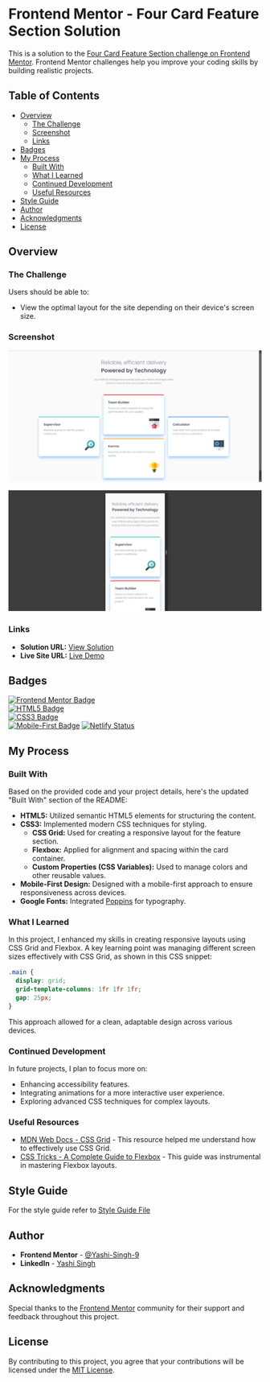 # Frontend Mentor - Four Card Feature Section Solution

This is a solution to the [Four Card Feature Section challenge on Frontend Mentor](https://www.frontendmentor.io/challenges/four-card-feature-section-weK1eFYK). Frontend Mentor challenges help you improve your coding skills by building realistic projects.

## Table of Contents

- [Overview](#overview)
  - [The Challenge](#the-challenge)
  - [Screenshot](#screenshot)
  - [Links](#links)
- [Badges](#badges)
- [My Process](#my-process)
  - [Built With](#built-with)
  - [What I Learned](#what-i-learned)
  - [Continued Development](#continued-development)
  - [Useful Resources](#useful-resources)
- [Style Guide](#style-guide)
- [Author](#author)
- [Acknowledgments](#acknowledgments)
- [License](#license)
## Overview

### The Challenge

Users should be able to:

- View the optimal layout for the site depending on their device's screen size.

### Screenshot

![Desktop Screenshot](design/desktop-design.jpg)

![Mobile Screenshot](design/mobile-design.jpg)

### Links

- **Solution URL:** [View Solution](https://www.frontendmentor.io/solutions/four-card-feature-section-q1lfAzOdVZ)
- **Live Site URL:** [Live Demo](https://four-card-feature-section-by-yashi.netlify.app)

## Badges

[![Frontend Mentor Badge](https://img.shields.io/badge/Frontend%20Mentor%20Challenge-%20Complete-brightgreen)](https://www.frontendmentor.io/challenges/four-card-feature-section-weK1eFYK)  
[![HTML5 Badge](https://img.shields.io/badge/HTML5-%20%23E34F26.svg)](https://developer.mozilla.org/en-US/docs/Web/HTML)  
[![CSS3 Badge](https://img.shields.io/badge/CSS3-%20%231572B6.svg)](https://developer.mozilla.org/en-US/docs/Web/CSS)  
[![Mobile-First Badge](https://img.shields.io/badge/Mobile%20First-%20%2300B2A3.svg)](https://developer.mozilla.org/en-US/docs/Learn/CSS/CSS_layout/Mobile_first)
[![Netlify Status](https://api.netlify.com/api/v1/badges/36a1e2ab-82d0-448a-a40a-5af80d69441c/deploy-status)](https://app.netlify.com/sites/four-card-feature-section-by-yashi/deploys)

## My Process

### Built With

Based on the provided code and your project details, here's the updated "Built With" section of the README:

- **HTML5:** Utilized semantic HTML5 elements for structuring the content.
- **CSS3:** Implemented modern CSS techniques for styling.
  - **CSS Grid:** Used for creating a responsive layout for the feature section.
  - **Flexbox:** Applied for alignment and spacing within the card container.
  - **Custom Properties (CSS Variables):** Used to manage colors and other reusable values.
- **Mobile-First Design:** Designed with a mobile-first approach to ensure responsiveness across devices.
- **Google Fonts:** Integrated [Poppins](https://fonts.google.com/specimen/Poppins) for typography.

### What I Learned

In this project, I enhanced my skills in creating responsive layouts using CSS Grid and Flexbox. A key learning point was managing different screen sizes effectively with CSS Grid, as shown in this CSS snippet:

```css
.main {
  display: grid;
  grid-template-columns: 1fr 1fr 1fr;
  gap: 25px;
}
```

This approach allowed for a clean, adaptable design across various devices.

### Continued Development

In future projects, I plan to focus more on:

- Enhancing accessibility features.
- Integrating animations for a more interactive user experience.
- Exploring advanced CSS techniques for complex layouts.

### Useful Resources

- [MDN Web Docs - CSS Grid](https://developer.mozilla.org/en-US/docs/Web/CSS/CSS_Grid_Layout) - This resource helped me understand how to effectively use CSS Grid.
- [CSS Tricks - A Complete Guide to Flexbox](https://css-tricks.com/snippets/css/a-guide-to-flexbox/) - This guide was instrumental in mastering Flexbox layouts.

## Style Guide

For the style guide refer to [Style Guide File](style-guide.md)

## Author

- **Frontend Mentor** - [@Yashi-Singh-9](https://www.frontendmentor.io/profile/Yashi-Singh-9)
- **LinkedIn** - [Yashi Singh](https://www.linkedin.com/in/yashi-singh-b4143a246)

## Acknowledgments

Special thanks to the [Frontend Mentor](https://www.frontendmentor.io/challenges) community for their support and feedback throughout this project. 

## License

By contributing to this project, you agree that your contributions will be licensed under the [MIT License](LICENSE).
